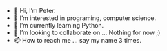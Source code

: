 - 👋 Hi, I’m Peter.
- 👀 I’m interested in programing, computer science.
- 🌱 I’m currently learning Python.
- 💞️ I’m looking to collaborate on ... Nothing for now ;)
- 📫 How to reach me ... say my name 3 times.

<!---
pogorek/pogorek is a ✨ special ✨ repository because its `README.md` (this file) appears on your GitHub profile.
You can click the Preview link to take a look at your changes.
--->
